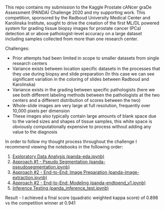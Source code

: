 This repo contains my submission to the Kaggle Prostate cANcer graDe Assessment (PANDA) Challenge 2020 and my supporting work. This competition, sponsored by the Radboud University Medical Center and Karolinska Institute, sought to drive the creation of the first ML/DL powered system for grading tissue biopsy images for prostate cancer (PCa) detection at or above pathologist-level accuracy on a large dataset including samples collected from more than one research center. 

Challenges:
- Prior attempts had been limited in scope to smaller datasets from single research centers
- Variance exists between location specific datasets in the processes that they use during biopsy and slide preparation (In this case we can see significant variation in the coloring of slides between Radboud and Karolinska)
- Variance exists in the grading between specific pathologists (here we see both different labeling methods between the pathologists at the two centers and a different distribution of scores between the two)
- Whole-slide images are very large at full resolution, frequently over 10,000 pixels per dimension
- These images also typically contain large amounts of blank space due to the varied sizes and shapes of tissue samples, this white space is obviously computationally expensive to process without adding any value to the diagnosis

In order to follow my thought process throughout the challenge I recommend viewing the notebooks in the following order:
1. [Exploratory Data Analysis (panda-eda.ipynb)](https://github.com/kittmiller25/kaggle_pCancer_comp/blob/main/panda-eda.ipynb "EDA notebook")
2. [Approach #1 - Pseudo Segmentation (panda-pseudosegmentation.ipynb)](https://github.com/kittmiller25/kaggle_pCancer_comp/blob/main/panda-pseudosegmentation.ipynb "PS notebook")
3. [Approach #2 - End-to-End: Image Preparation (panda-image-extraction.ipynb)](https://github.com/kittmiller25/kaggle_pCancer_comp/blob/main/panda-image-extraction.ipynb "Image extraction notebook")
4. [Approach #2 - End-to-End: Modeling (panda-endtoend_v1.ipynb)](https://github.com/kittmiller25/kaggle_pCancer_comp/ "Modeling notebook")
5. [Inference Testing (panda_inference_test.ipynb)](https://github.com/kittmiller25/kaggle_pCancer_comp/ "Inference notebook")

Result - I achieved a final score (quadratic weighted kappa score) of 0.898 vs the competition winner at 0.941


```python

```

